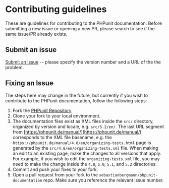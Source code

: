 # Contributing guidelines

These are guidelines for contributing to the PHPunit documentation. Before submitting a new issue or opening a new PR, please search to see if the same issue/PR already exists.


## Submit an issue

[Submit an Issue](https://github.com/sebastianbergmann/phpunit-documentation/issues) -- please specify the version number and a URL of the the problem.

## Fixing an Issue

The steps here may change in the future, but currently if you wish to contribute to the PHPunit documentation, follow the following steps:

1. Fork the [PHPunit Repository](https://github.com/sebastianbergmann/phpunit-documentation/issues)
2. Clone your fork to your local environment.
3. The documentation files exist as XML files inside the `src/` directory, organized by version and locale, e.g. `src/5.2/en/`.  The last URL segment from [https://phpunit.de/manual/](https://phpunit.de/manual/) corresponds to the XML file basename, e.g. the `https://phpunit.de/manual/4.8/en/organizing-tests.html` page is generated by the `src/4.8/en/organizing-tests.xml` file.  When making an edit to an existing page, make the changes to all versions that apply.  For example, if you wish to edit the `organizing-tests.xml` file, you may need to make the change inside the `4.8`, `5.0`, `5.1`, and `5.2` directories.
4. Commit and push your fixes to your fork.
5. Open a pull request from your fork to the `sebastianbergmann/phpunit-documentation` repo.  Make sure you reference the relevant issue number.
